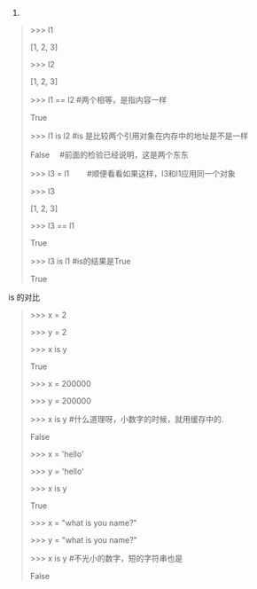 1.

> &gt;&gt;&gt; l1
>
> \[1, 2, 3\]
>
> &gt;&gt;&gt; l2
>
> \[1, 2, 3\]
>
> &gt;&gt;&gt; l1 == l2 \#两个相等，是指内容一样
>
> True
>
> &gt;&gt;&gt; l1 is l2 \#is 是比较两个引用对象在内存中的地址是不是一样
>
> False　 \#前面的检验已经说明，这是两个东东
>
> &gt;&gt;&gt; l3 = l1　　 \#顺便看看如果这样，l3和l1应用同一个对象
>
> &gt;&gt;&gt; l3
>
> \[1, 2, 3\]
>
> &gt;&gt;&gt; l3 == l1
>
> True
>
> &gt;&gt;&gt; l3 is l1 \#is的结果是True
>
> True

is 的对比

> &gt;&gt;&gt; x = 2
>
> &gt;&gt;&gt; y = 2
>
> &gt;&gt;&gt; x is y
>
> True
>
> &gt;&gt;&gt; x = 200000
>
> &gt;&gt;&gt; y = 200000
>
> &gt;&gt;&gt; x is y \#什么道理呀，小数字的时候，就用缓存中的.
>
> False
>
> &gt;&gt;&gt; x = 'hello'
>
> &gt;&gt;&gt; y = 'hello'
>
> &gt;&gt;&gt; x is y
>
> True
>
> &gt;&gt;&gt; x = "what is you name?"
>
> &gt;&gt;&gt; y = "what is you name?"
>
> &gt;&gt;&gt; x is y \#不光小的数字，短的字符串也是
>
> False



